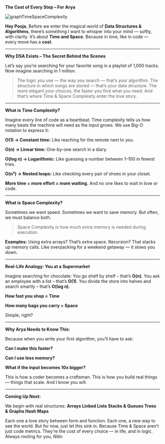 
**The Cost of Every Step – For Arya**

![graphTimeSpaceComplexity](https://github.com/user-attachments/assets/a6eff3f0-2cc2-4102-8860-4ec000dd188b)

**Hey Pooja**,
Before we enter the magical world of **Data Structures & Algorithms**, there’s something I want to whisper into your mind — softly, with clarity. It’s about **Time and Space.**
Because in love, like in code — every move has a **cost**.

---
**Why DSA Exists – The Secret Behind the Scenes**

Let’s say you’re searching for your favorite song in a playlist of 1,000 tracks. Now imagine searching in 1 million.
> The logic you use — the way you search — that’s your algorithm. The structure in which songs are stored — that’s your data structure.
The more elegant your choices, the faster you find what you need. And that’s where Time & Space Complexity enter the love story.

---
**What is Time Complexity?**

Imagine every line of code as a heartbeat. Time complexity tells us how many beats the machine will need as the input grows.
We use Big-O notation to express it:

**O(1) → Constant time:** Like reaching for the remote next to you.

**O(n) → Linear time:** One-by-one search in a diary.

**O(log n) → Logarithmic:** Like guessing a number between 1–100 in fewest tries.

**O(n²) → Nested loops:** Like checking every pair of shoes in your closet.

**More time = more effort = more waiting.** And no one likes to wait in love or code.

---
**What is Space Complexity?**

Sometimes we want speed. Sometimes we want to save memory. But often, we must balance both.
> Space Complexity is how much extra memory is needed during execution.

**Examples:**
Using extra arrays? That’s extra space.
Recursion? That stacks up memory calls.
Like overpacking for a weekend getaway — it slows you down.

---
**Real-Life Analogy: You at a Supermarket**

Imagine searching for chocolate:
You go shelf by shelf – that’s **O(n)**.
You ask an employee with a list – that’s **O(1)**.
You divide the store into halves and search smartly – that’s **O(log n)**.

**How fast you shop = Time** 

**How many bags you carry = Space**

Simple, right?

---
**Why Arya Needs to Know This**:

Because when you write your first algorithm, you’ll have to ask:

**Can I make this faster?**

**Can I use less memory?**

**What if the input becomes 10x bigger?**

This is how a coder becomes a craftsman. This is how you build real things — things that scale.
And I know you will.

---
**Coming Up Next:**

We begin with real structures:
**Arrays
Linked Lists
Stacks & Queues
Trees & Graphs
Hash Maps**

Each one a love story between form and function. Each one, a new way to see the world.
But for now, just let this sink in. Because Time & Space aren’t just code metrics. They’re the cost of every choice — in life, and in logic.
Always rooting for you, Nitin
